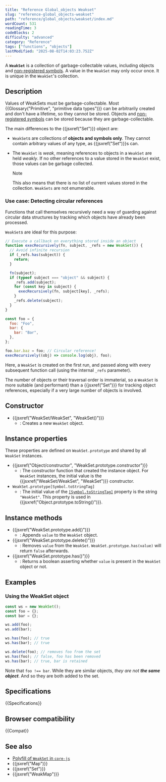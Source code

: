 ```yaml
---
title: "Reference Global_objects Weakset"
slug: "reference-global_objects-weakset"
path: "reference/global_objects/weakset/index.md"
wordCount: 531
readingTime: 3
codeBlocks: 2
difficulty: "advanced"
category: "Reference"
tags: ["functions", "objects"]
lastModified: "2025-08-02T14:03:23.752Z"
---
```



A **`WeakSet`** is a collection of garbage-collectable values, including objects and [non-registered symbols](/en-US/docs/Web/JavaScript/Reference/Global_Objects/Symbol#shared_symbols_in_the_global_symbol_registry). A value in the `WeakSet` may only occur once. It is unique in the `WeakSet`'s collection.

## Description

Values of WeakSets must be garbage-collectable. Most {{Glossary("Primitive", "primitive data types")}} can be arbitrarily created and don't have a lifetime, so they cannot be stored. Objects and [non-registered symbols](/en-US/docs/Web/JavaScript/Reference/Global_Objects/Symbol#shared_symbols_in_the_global_symbol_registry) can be stored because they are garbage-collectable.

The main differences to the {{jsxref("Set")}} object are:

- `WeakSet`s are collections of **objects and symbols only**. They cannot contain arbitrary values of any type, as {{jsxref("Set")}}s can.
- The `WeakSet` is _weak_, meaning references to objects in a `WeakSet` are held _weakly_. If no other references to a value stored in the `WeakSet` exist, those values can be garbage collected.

  > [!NOTE]
  > This also means that there is no list of current values stored in the collection. `WeakSets` are not enumerable.

### Use case: Detecting circular references

Functions that call themselves recursively need a way of guarding against circular data structures by tracking which objects have already been processed.

`WeakSet`s are ideal for this purpose:

```js
// Execute a callback on everything stored inside an object
function execRecursively(fn, subject, _refs = new WeakSet()) {
  // Avoid infinite recursion
  if (_refs.has(subject)) {
    return;
  }

  fn(subject);
  if (typeof subject === "object" && subject) {
    _refs.add(subject);
    for (const key in subject) {
      execRecursively(fn, subject[key], _refs);
    }
    _refs.delete(subject);
  }
}

const foo = {
  foo: "Foo",
  bar: {
    bar: "Bar",
  },
};

foo.bar.baz = foo; // Circular reference!
execRecursively((obj) => console.log(obj), foo);
```

Here, a `WeakSet` is created on the first run, and passed along with every subsequent function call (using the internal `_refs` parameter).

The number of objects or their traversal order is immaterial, so a `WeakSet` is more suitable (and performant) than a {{jsxref("Set")}} for tracking object references, especially if a very large number of objects is involved.

## Constructor

- {{jsxref("WeakSet/WeakSet", "WeakSet()")}}
  - : Creates a new `WeakSet` object.

## Instance properties

These properties are defined on `WeakSet.prototype` and shared by all `WeakSet` instances.

- {{jsxref("Object/constructor", "WeakSet.prototype.constructor")}}
  - : The constructor function that created the instance object. For `WeakSet` instances, the initial value is the {{jsxref("WeakSet/WeakSet", "WeakSet")}} constructor.
- `WeakSet.prototype[Symbol.toStringTag]`
  - : The initial value of the [`[Symbol.toStringTag]`](/en-US/docs/Web/JavaScript/Reference/Global_Objects/Symbol/toStringTag) property is the string `"WeakSet"`. This property is used in {{jsxref("Object.prototype.toString()")}}.

## Instance methods

- {{jsxref("WeakSet.prototype.add()")}}
  - : Appends `value` to the `WeakSet` object.
- {{jsxref("WeakSet.prototype.delete()")}}
  - : Removes `value` from the `WeakSet`. `WeakSet.prototype.has(value)` will return `false` afterwards.
- {{jsxref("WeakSet.prototype.has()")}}
  - : Returns a boolean asserting whether `value` is present in the `WeakSet` object or not.

## Examples

### Using the WeakSet object

```js
const ws = new WeakSet();
const foo = {};
const bar = {};

ws.add(foo);
ws.add(bar);

ws.has(foo); // true
ws.has(bar); // true

ws.delete(foo); // removes foo from the set
ws.has(foo); // false, foo has been removed
ws.has(bar); // true, bar is retained
```

Note that `foo !== bar`. While they are similar objects, _they are not **the same object**_. And so they are both added to the set.

## Specifications

{{Specifications}}

## Browser compatibility

{{Compat}}

## See also

- [Polyfill of `WeakSet` in `core-js`](https://github.com/zloirock/core-js#weakset)
- {{jsxref("Map")}}
- {{jsxref("Set")}}
- {{jsxref("WeakMap")}}
